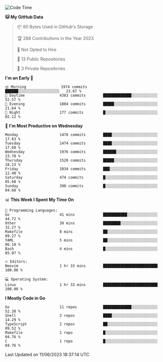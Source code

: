 <!--START_SECTION:waka-->
![Code Time](http://img.shields.io/badge/Code%20Time-26%20hrs%2046%20mins-blue)

**🐱 My GitHub Data** 

> 📦 60 Bytes Used in GitHub's Storage 
 > 
> 🏆 288 Contributions in the Year 2023
 > 
> 🚫 Not Opted to Hire
 > 
> 📜 13 Public Repositories 
 > 
> 🔑 3 Private Repositories 
 > 
**I'm an Early 🐤** 

```text
🌞 Morning                1974 commits        ██████░░░░░░░░░░░░░░░░░░░   23.67 % 
🌆 Daytime                4383 commits        █████████████░░░░░░░░░░░░   52.57 % 
🌃 Evening                1804 commits        █████░░░░░░░░░░░░░░░░░░░░   21.64 % 
🌙 Night                  177 commits         █░░░░░░░░░░░░░░░░░░░░░░░░   02.12 % 
```
📅 **I'm Most Productive on Wednesday** 

```text
Monday                   1470 commits        ████░░░░░░░░░░░░░░░░░░░░░   17.63 % 
Tuesday                  1474 commits        ████░░░░░░░░░░░░░░░░░░░░░   17.68 % 
Wednesday                1976 commits        ██████░░░░░░░░░░░░░░░░░░░   23.70 % 
Thursday                 1520 commits        █████░░░░░░░░░░░░░░░░░░░░   18.23 % 
Friday                   1034 commits        ███░░░░░░░░░░░░░░░░░░░░░░   12.40 % 
Saturday                 474 commits         █░░░░░░░░░░░░░░░░░░░░░░░░   05.68 % 
Sunday                   390 commits         █░░░░░░░░░░░░░░░░░░░░░░░░   04.68 % 
```


📊 **This Week I Spent My Time On** 

```text
💬 Programming Languages: 
Go                       41 mins             ███████████░░░░░░░░░░░░░░   44.72 % 
Other                    30 mins             ████████░░░░░░░░░░░░░░░░░   32.27 % 
Makefile                 8 mins              ██░░░░░░░░░░░░░░░░░░░░░░░   09.27 % 
YAML                     5 mins              ██░░░░░░░░░░░░░░░░░░░░░░░   06.10 % 
Bash                     4 mins              █░░░░░░░░░░░░░░░░░░░░░░░░   05.07 % 

🔥 Editors: 
Neovim                   1 hr 33 mins        █████████████████████████   100.00 % 

💻 Operating System: 
Linux                    1 hr 33 mins        █████████████████████████   100.00 % 
```

**I Mostly Code in Go** 

```text
Go                       11 repos            █████████████░░░░░░░░░░░░   52.38 % 
Shell                    3 repos             ████░░░░░░░░░░░░░░░░░░░░░   14.29 % 
TypeScript               2 repos             ██░░░░░░░░░░░░░░░░░░░░░░░   09.52 % 
Makefile                 1 repo              █░░░░░░░░░░░░░░░░░░░░░░░░   04.76 % 
C                        1 repo              █░░░░░░░░░░░░░░░░░░░░░░░░   04.76 % 
```




 Last Updated on 11/06/2023 18:37:14 UTC
<!--END_SECTION:waka-->
